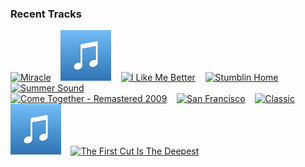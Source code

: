 ### Recent Tracks
[<img src='https://lastfm.freetls.fastly.net/i/u/300x300/1b57eaca10c20599af4ce04412c04948.png' width='16%' height='16%' alt='Miracle'>](https://www.last.fm/music/madeon/_/miracle)&nbsp;&nbsp;&nbsp;&nbsp;[<img src='https://github.com/atfinke/atfinke/blob/master/placeholder.jpeg?raw=true' width='16%' height='16%' alt='Work of Art'>](https://www.last.fm/music/rylands%2bheath/_/work%2bof%2bart)&nbsp;&nbsp;&nbsp;&nbsp;[<img src='https://lastfm.freetls.fastly.net/i/u/300x300/7ba592a369447c1bb47bc2c3fc203daa.png' width='16%' height='16%' alt='I Like Me Better'>](https://www.last.fm/music/lauv/_/i%2blike%2bme%2bbetter)&nbsp;&nbsp;&nbsp;&nbsp;[<img src='https://lastfm.freetls.fastly.net/i/u/300x300/8a9790965718f20c65f361f210dcbd5f.png' width='16%' height='16%' alt='Stumblin Home'>](https://www.last.fm/music/smallpools/_/stumblin%2527%2bhome)&nbsp;&nbsp;&nbsp;&nbsp;[<img src='https://lastfm.freetls.fastly.net/i/u/300x300/bb08a1ccce27c9903507643795313b95.png' width='16%' height='16%' alt='Summer Sound'>](https://www.last.fm/music/romes/_/summer%2bsound)&nbsp;&nbsp;&nbsp;&nbsp;<br>[<img src='https://lastfm.freetls.fastly.net/i/u/300x300/307370ac9c7cb089bcd6f60f1222f7c2.png' width='16%' height='16%' alt='Come Together - Remastered 2009'>](https://www.last.fm/music/the%2bbeatles/_/come%2btogether%2b-%2bremastered%2b2009)&nbsp;&nbsp;&nbsp;&nbsp;[<img src='https://lastfm.freetls.fastly.net/i/u/300x300/05991bdf9e0244a89be4edfffa937ac5.png' width='16%' height='16%' alt='San Francisco'>](https://www.last.fm/music/the%2bmowgli%2527s/_/san%2bfrancisco)&nbsp;&nbsp;&nbsp;&nbsp;[<img src='https://lastfm.freetls.fastly.net/i/u/300x300/dfa4529045db4d4dcd33b3e93bac6740.png' width='16%' height='16%' alt='Classic'>](https://www.last.fm/music/mkto/_/classic)&nbsp;&nbsp;&nbsp;&nbsp;[<img src='https://github.com/atfinke/atfinke/blob/master/placeholder.jpeg?raw=true' width='16%' height='16%' alt='You Make My Dreams (Come True)'>](https://www.last.fm/music/hall%2b%2526%2boates/_/you%2bmake%2bmy%2bdreams%2b%2528come%2btrue%2529)&nbsp;&nbsp;&nbsp;&nbsp;[<img src='https://lastfm.freetls.fastly.net/i/u/300x300/c45f494660021b63a444cf7d8401c55a.png' width='16%' height='16%' alt='The First Cut Is The Deepest'>](https://www.last.fm/music/rod%2bstewart/_/the%2bfirst%2bcut%2bis%2bthe%2bdeepest)&nbsp;&nbsp;&nbsp;&nbsp;<br>